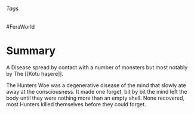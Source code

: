 ###### Tags

#FeraWorld

# Summary
A Disease spread by contact with a number of monsters but most notably by The [[Kötü haşere]].

The Hunters Woe was a degenerative disease of the mind that slowly ate away at the consciousness. It made one forget, bit by bit the mind left the body until they were nothing more than an empty shell. None recovered, most Hunters killed themselves before they could forget.